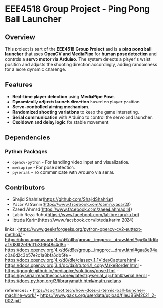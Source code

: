 # EEE4518 Group Project - Ping Pong Ball Launcher

## Overview
This project is part of the **EEE4518 Group Project** and is a **ping pong ball launcher** that uses **OpenCV and MediaPipe** for **human pose detection** and controls a **servo motor via Arduino**. The system detects a player's waist position and adjusts the shooting direction accordingly, adding randomness for a more dynamic challenge.

## Features
- **Real-time player detection** using **MediaPipe Pose**.
- **Dynamically adjusts launch direction** based on player position.
- **Servo-controlled aiming mechanism**.
- **Randomized shooting variations** to keep the game interesting.
- **Serial communication** with Arduino to control the servo and launcher.
- **Cooldown and delay logic** for stable movement.

## Dependencies
### **Python Packages**
- `opencv-python` - For handling video input and visualization.
- `mediapipe` - For pose detection.
- `pyserial` - To communicate with Arduino via serial.




## Contributors
- Shajid Shahriar(https://github.com/ShajidShahriar)
- Yasar Al Samin(https://www.facebook.com/samin.yasar23)
- Zaeed Ahmad(https://www.facebook.com/zaeed.ahmad.14)
- Labib Reza Ruhu(https://www.facebook.com/labibrezaruhu.bd)
- Ibteda Karim(https://www.facebook.com/ibteda.karim.2024) 


links:
-https://www.geeksforgeeks.org/python-opencv-cv2-puttext-method/
-https://docs.opencv.org/4.x/d6/d6e/group__imgproc__draw.html#ga6b4b5baf7d86f2ef9c11c3f6648c4d8c
-https://docs.opencv.org/4.x/d6/d6e/group__imgproc__draw.html#gaa8e94ac0a6d2c3b57e2c1a8bfa6db5fe
-https://docs.opencv.org/4.x/d8/dfe/classcv_1_1VideoCapture.html
-https://docs.opencv.org/3.4/dc/da3/tutorial_copyMakeBorder.html
-https://google.github.io/mediapipe/solutions/pose.html
-https://pyserial.readthedocs.io/en/latest/pyserial_api.html#serial.Serial
-https://docs.python.org/3/library/math.html#math.radians


references:
•	https://sportbot.tech/how-does-a-tennis-ball-launcher-machine-work/ 
•	https://www.gaics.org/userdata/upload/file/JBSM2021_2-002.pdf




